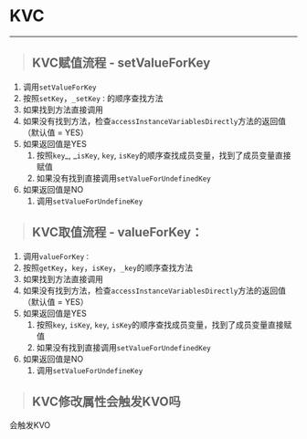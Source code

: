 # KVC

---

> ## KVC赋值流程 - setValueForKey

1. 调用`setValueForKey`
2. 按照`setKey`，`_setKey：`的顺序查找方法
3. 如果找到方法直接调用
4. 如果没有找到方法，检查`accessInstanceVariablesDirectly`方法的返回值（默认值 = YES）
5. 如果返回值是YES
   1. 按照`key`_, _`isKey`, `key`, `isKey`的顺序查找成员变量，找到了成员变量直接赋值
   2. 如果没有找到直接调用`setValueForUndefinedKey`
6. 如果返回值是NO
   1. 调用`setValueForUndefineKey`

> ## KVC取值流程 - valueForKey：

1. 调用`valueForKey：`
2. 按照`getKey`，`key`，`isKey`，`_key`的顺序查找方法
3. 如果找到方法直接调用
4. 如果没有找到方法，检查`accessInstanceVariablesDirectly`方法的返回值（默认值 = YES）
5. 如果返回值是YES
   1. 按照`key`, `isKey`, `key`, `isKey`的顺序查找成员变量，找到了成员变量直接赋值
   2. 如果没有找到直接调用`setValueForUndefinedKey`
6. 如果返回值是NO
   1. 调用`setValueForUndefineKey`

> ## KVC修改属性会触发KVO吗

会触发KVO

